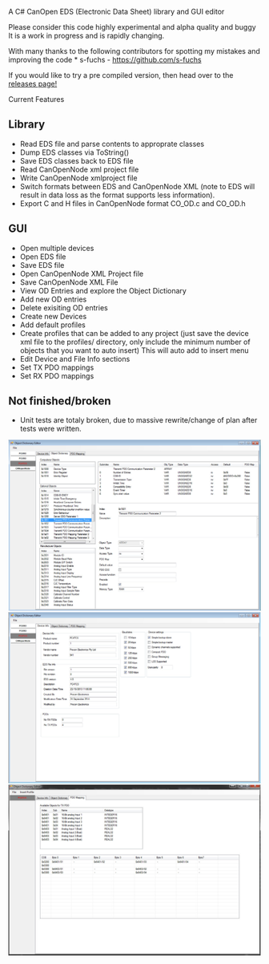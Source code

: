 A C# CanOpen EDS (Electronic Data Sheet) library and GUI editor

Please consider this code highly experimental and alpha quality and buggy
It is a work in progress and is rapidly changing.

With many thanks to the following contributors for spotting my mistakes and 
improving the code
	* s-fuchs - https://github.com/s-fuchs


If you would like to try a pre compiled version, then head over to the [releases page!](https://github.com/robincornelius/libedssharp/releases)


Current Features

Library
-------

* Read EDS file and parse contents to approprate classes
* Dump EDS classes via ToString()
* Save EDS classes back to EDS file
* Read CanOpenNode xml project file
* Write CanOpenNode xmlproject file
* Switch formats between EDS and CanOpenNode XML (note to EDS will result in
  data loss as the format supports less information).
* Export C and H files in CanOpenNode format CO_OD.c and CO_OD.h

GUI
---
* Open multiple devices
* Open EDS file
* Save EDS file
* Open CanOpenNode XML Project file
* Save CanOpenNode XML File
* View OD Entries and explore the Object Dictionary
* Add new OD entries
* Delete exisiting OD entries
* Create new Devices
* Add default profiles
* Create profiles that can be added to any project (just save the device xml file to the profiles/ 
directory, only include the minimum number of objects that you want to auto insert) This will auto add to insert menu
* Edit Device and File Info sections
* Set TX PDO mappings
* Set RX PDO mappings

Not finished/broken
-------------

* Unit tests are totaly broken, due to massive rewrite/change of plan after
tests were written.

![alt tag](pic1.jpg)
![alt tag](pic2.jpg)
![alt tag](pic3.jpg)
